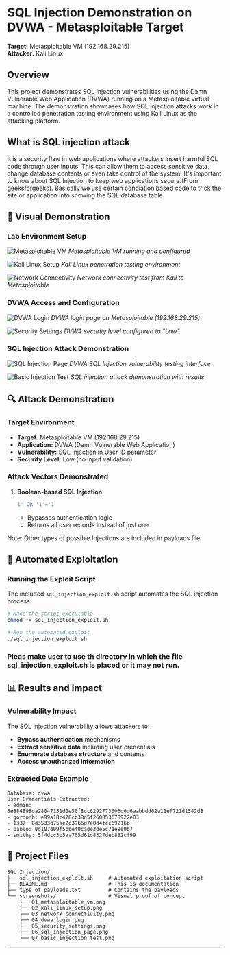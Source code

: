 # SQL Injection Demonstration on DVWA - Metasploitable Target

**Target:** Metasploitable VM (192.168.29.215)  
**Attacker:** Kali Linux  

## Overview

This project demonstrates SQL injection vulnerabilities using the Damn Vulnerable Web Application (DVWA) running on a Metasploitable virtual machine. The demonstration showcases how SQL injection attacks work in a controlled penetration testing environment using Kali Linux as the attacking platform.

## What is SQL injection attack
It is a security flaw in web applications where attackers insert harmful SQL code through user inputs. This can allow them to access sensitive data, change database contents or even take control of the system. It's important to know about SQL Injection to keep web applications secure.(From geeksforgeeks).
Basically we use certain condiation based code to trick the site or application into showing the SQL database table

## 📸 Visual Demonstration

### Lab Environment Setup

![Metasploitable VM](screenshots/01_metasploitable_vm.png)
*Metasploitable VM running and configured*

![Kali Linux Setup](screenshots/02_kali_linux_setup.png)
*Kali Linux penetration testing environment*

![Network Connectivity](screenshots/03_network_connectivity.png)
*Network connectivity test from Kali to Metasploitable*

### DVWA Access and Configuration

![DVWA Login](screenshots/04_dvwa_login.png)
*DVWA login page on Metasploitable (192.168.29.215)*

![Security Settings](screenshots/05_security_settings.png)
*DVWA security level configured to "Low"*

### SQL Injection Attack Demonstration

![SQL Injection Page](screenshots/06_sql_injection_page.png)
*DVWA SQL Injection vulnerability testing interface*

![Basic Injection Test](screenshots/07_basic_injection_test.png)
*SQL injection attack demonstration with results*

## 🔍 Attack Demonstration

### Target Environment
- **Target:** Metasploitable VM (192.168.29.215)
- **Application:** DVWA (Damn Vulnerable Web Application)
- **Vulnerability:** SQL Injection in User ID parameter
- **Security Level:** Low (no input validation)

### Attack Vectors Demonstrated

1. **Boolean-based SQL Injection**
   ```sql
   1' OR '1'='1
   ```
   - Bypasses authentication logic
   - Returns all user records instead of just one
  
Note: Other types of possible Injections are included in payloads file. 

## 🤖 Automated Exploitation

### Running the Exploit Script

The included `sql_injection_exploit.sh` script automates the SQL injection process:

```bash
# Make the script executable
chmod +x sql_injection_exploit.sh

# Run the automated exploit
./sql_injection_exploit.sh
```

### Pleas make user to use th directory in which the file sql_injection_exploit.sh is placed or it may not run.

## 📊 Results and Impact

### Vulnerability Impact
The SQL injection vulnerability allows attackers to:
- **Bypass authentication** mechanisms
- **Extract sensitive data** including user credentials
- **Enumerate database structure** and contents
- **Access unauthorized information**

### Extracted Data Example
```
Database: dvwa
User Credentials Extracted:
- admin: 5e884898da28047151d0e56f8dc6292773603d0d6aabbdd62a11ef721d1542d8
- gordonb: e99a18c428cb38d5f260853678922e03
- 1337: 8d3533d75ae2c3966d7e0d4fcc69216b
- pablo: 0d107d09f5bbe40cade3de5c71e9e9b7
- smithy: 5f4dcc3b5aa765d61d8327deb882cf99
```

## 📁 Project Files

```
SQL Injection/
├── sql_injection_exploit.sh     # Automated exploitation script
├── README.md                    # This is documentation
├── typs_of_payloads.txt         # Contains the payloads 
└── screenshots/                 # Visual proof of concept
    ├── 01_metasploitable_vm.png
    ├── 02_kali_linux_setup.png
    ├── 03_network_connectivity.png
    ├── 04_dvwa_login.png
    ├── 05_security_settings.png
    ├── 06_sql_injection_page.png
    └── 07_basic_injection_test.png
```
---


